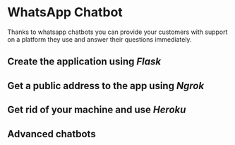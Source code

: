 # WhatsApp Chatbot

Thanks to whatsapp chatbots you can provide your customers with support on a platform they use and answer their questions immediately.

## Create the application using _Flask_


## Get a public address to the app using _Ngrok_


## Get rid of your machine and use _Heroku_


## Advanced chatbots
